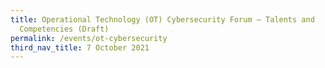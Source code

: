 ```yaml
---
title: Operational Technology (OT) Cybersecurity Forum – Talents and
  Competencies (Draft)
permalink: /events/ot-cybersecurity
third_nav_title: 7 October 2021
---
```

